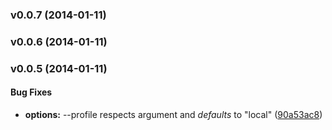 <a name="v0.0.7"></a>
### v0.0.7 (2014-01-11)

<a name="v0.0.6"></a>
### v0.0.6 (2014-01-11)

<a name="v0.0.5"></a>
### v0.0.5 (2014-01-11)


#### Bug Fixes

* **options:** --profile respects argument and *defaults* to "local" ([90a53ac8](http://github.com/compasschurch/compasschurch-grunt/commit/90a53ac89176674fefb016f8b7fe8b2026337a38))


